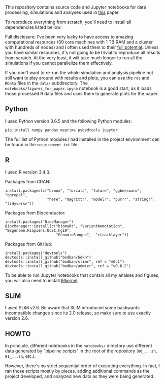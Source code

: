 This repository contains source code and Jupyter notebooks for data processing,
simulations and analyses used in [this](https://www.biorxiv.org/content/early/2018/07/04/362566) paper.

To reproduce everything from scratch, you'll need to install all dependencies
listed bellow.

Full disclosure: I've been very lucky to have access to amazing computational
resources (60 core machines with 1 TB RAM and a cluster with
hundreds of nodes) and I often used them to their [full potential](https://twitter.com/fleventy5/status/801480069034164224).
Unless you have similar resources, it's not going to be trivial to reproduce
all results from scratch. At the very least, it will take much longer to run
all the simulations if you cannot parallelize them effectively.

If you don't want to re-run the whole simulation and analysis pipeline but
still want to play around with results and plots, you can use the `rds` and
`RData` files in the `data/` subdirectory. The `notebooks/figures_for_paper.ipynb`
notebook is a good start, as it loads those processed R data files and uses them
to generate plots for the paper.

## Python

I used Python version 3.6.5 and the following Python modules:

```
pip install numpy pandas msprime pybedtools jupyter
```

The full list of Python modules I had installed in the project environment can be
found in the `requirement.txt` file.

## R

I used R version 3.4.3.

Packages from CRAN:
```
install.packages(c("broom", "forcats", "future", "ggbeeswarm", "ggrepel",
                   "here", "magrittr", "modelr", "purrr", "stringr", "tidyverse"))
```

Packages from Bioconductor:
```
install.packages("BiocManager")
BiocManager::install(c("biomaRt", "VariantAnnotation", "BSgenome.Hsapiens.UCSC.hg19",
                       "GenomicRanges",  "rtracklayer"))
```

Packages from GitHub:
```
install.packages("devtools")
devtools::install_github("bodkan/bdkn")
devtools::install_github("bodkan/slimr", ref = "v0.1")
devtools::install_github("bodkan/admixr", ref = "v0.6.2")
```

To be able to run Jupyter notebooks that contain all my analses and figures,
you will also need to install [IRkernel](https://irkernel.github.io).

## SLiM

I used SLiM v2.6. Be aware that SLiM introduced some backwards incompatible
changes since its 2.0 release, so make sure to use exactly version 2.6.

## HOWTO

In principle, different notebooks in the `notebooks/` directory use different data
generated by "pipeline scripts" in the root of the repository (`00_...sh`, `01_...sh`,
etc.).

However, there's no strict sequential order of executing everything. In fact, I ran those
scripts mostly by pieces, adding additional commands as the project developed, and
analyzed new data as they were being generated.
